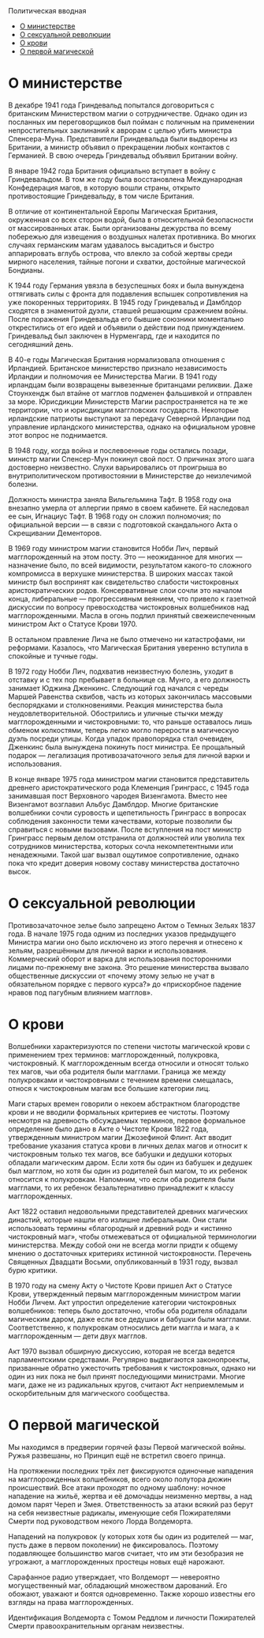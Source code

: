 <meta http-equiv="content-type" content="text/html; charset=utf-8">
<link rel="stylesheet" type="text/css" href="documentup.css">
<link rel="stylesheet" type="text/css" href="https://fonts.googleapis.com/css?family=Source+Code+Pro:400,700|Alegreya:400italic,700italic,400,700">

<div id="container">
<div id="nav">
<div id="header">
Политическая вводная
</div>
<div class="section" id="sections">
<ul class="section-nav">
<li class="h2"><a href="#о-министерстве">О министерстве</a></li>
<li class="h2"><a href="#о-сексуальной-революции">О сексуальной революции</a></li>
<li class="h2"><a href="#о-крови">О крови</a></li>
<li class="h2"><a href="#о-первой-магической">О первой магической</a></li>
</ul>
</div>
</div>

<div id="content">

# О министерстве

В декабре 1941 года Гриндевальд попытался договориться с британским Министерством магии о сотрудничестве. Однако один из посланных им переговорщиков был пойман с поличным на применении непростительных заклинаний к аврорам с целью убить министра Спенсера-Муна. Представители Гриндевальда были выдворены из Британии, а министр объявил о прекращении любых контактов с Германией. В свою очередь Гриндевальд объявил Британии войну.

В январе 1942 года Британия официально вступает в войну с Гриндевальдом. В том же году была восстановлена Международная Конфедерация магов, в которую вошли страны, открыто противостоящие Гриндевальду, в том числе Британия.

В отличие от континентальной Европы Магическая Британия, окруженная со всех сторон водой, была в относительной безопасности от массированных атак. Были организованы дежурства по всему побережью для извещения о воздушных налетах противника. Во многих случаях германским магам удавалось высадиться и быстро аппарировать вглубь острова, что влекло за собой жертвы среди мирного населения, тайные погони и схватки, достойные магической Бондианы.

К 1944 году Германия увязла в безуспешных боях и была вынуждена оттягивать силы с фронта для подавления вспышек сопротивления на уже покоренных территориях. В 1945 году Гриндевальд и Дамблдор сходятся в знаменитой дуэли, ставшей решающим сражением войны. После поражения Гриндевальда его бывшие союзники моментально открестились от его идей и объявили о действии под принуждением. Гриндевальд был заключен в Нурменгард, где и находится по сегодняшний день.

В 40-е годы Магическая Британия нормализовала отношения с Ирландией. Британское министерство признало независимость Ирландии и полномочия ее Министерства Магии. В 1941 году ирландцам были возвращены вывезенные британцами реликвии. Даже Стоунхендж был втайне от магглов подменен фальшивкой и отправлен за море. Юрисдикции Министерств Магии распространяется на те же территории, что и юрисдикции маггловских государств. Некоторые ирландские патриоты выступают за передачу Северной Ирландии под управление ирландского министерства, однако на официальном уровне этот вопрос не поднимается.

В 1948 году, когда война и послевоенные годы остались позади, министр магии Спенсер-Мун покинул свой пост. О причинах этого шага достоверно неизвестно. Слухи варьировались от проигрыша во внутриполитическом противостоянии в Министерстве до неизлечимой болезни.

Должность министра заняла Вильгельмина Тафт. В 1958 году она внезапно умерла от аллергии прямо в своем кабинете. Ей наследовал ее сын, Игнациус Тафт. В 1968 году он сложил полномочия; по официальной версии — в связи с подготовкой скандального Акта о Скрещивании Дементоров.

В 1969 году министром магии становится Нобби Лич, первый магглорожденный на этом посту. Это — неожиданное для многих — назначение было, по всей видимости, результатом какого-то сложного компромисса в верхушке министерства. В широких массах такой министр был воспринят как свидетельство слабости чистокровных аристократических родов. Консервативные слои сочли это началом конца, либеральные — прогрессивным веянием, что привело к газетной дискуссии по вопросу превосходства чистокровных волшебников над магглорожденными. Масла в огонь подлил принятый свежеиспеченным министром Акт о Статусе Крови 1970.

В остальном правление Лича не было отмечено ни катастрофами, ни реформами. Казалось, что Магическая Британия уверенно вступила в спокойные и тучные годы.

В 1972 году Нобби Лич, подхватив неизвестную болезнь, уходит в отставку и с тех пор пребывает в больнице св. Мунго, а его должность занимает Юджина Дженкинс. Следующий год начался с череды Маршей Равенства сквибов, часть из которых закончилась массовыми беспорядками и столкновениями. Реакция министерства была неудовлетворительной. Обострились и уличные стычки между магглорожденными и чистокровными: то, что раньше оставалось лишь обменом колкостями, теперь легко могло перерости в магическую дуэль посреди улицы. Когда упадок правопорядка стал очевиден, Дженкинс была вынуждена покинуть пост министра. Ее прощальный подарок — легализация противозачаточного зелья для личной варки и использования.

В конце январе 1975 года министром магии становится представитель древнего аристократического рода Клеменция Гринграсс, с 1945 года занимавшая пост Верховного чародея Визенгамота. Вместо нее Визенгамот возглавил Альбус Дамблдор. Многие британские волшебники сочли суровость и щепетильность Гринграсс в вопросах соблюдения законности теми качествами, которые позволили бы справиться с новыми вызовами. После вступления на пост министр Гринграсс первым делом отстранила от должностей или уволила тех сотрудников министерства, которых сочла некомпетентными или ненадежными. Такой шаг вызвал ощутимое сопротивление, однако пока что кредит доверия новому составу министерства достаточно высок.

# О сексуальной революции

Противозачаточное зелье было запрещено Актом о Темных Зельях 1837 года. В начале 1975 года одним из последних указов предыдущего Министра магии оно было исключено из этого перечня и отнесено к зельям, разрешённым для личной варки и использования. Коммерческий оборот и варка для использования посторонними лицами по-прежнему вне закона. Это решение министерства вызвало общественные дискуссии от «почему этому зелью не учат в обязательном порядке с первого курса?» до «прискорбное падение нравов под пагубным влиянием магглов».

# О крови

Волшебники характеризуются по степени чистоты магической крови с применением трех терминов: магглорожденный, полукровка, чистокровный. К магглорожденным всегда относили и относят только тех магов, чьи оба родителя были магглами. Граница же между полукровками и чистокровными с течением времени смещалась, относя к чистокровным магам все большие категории лиц.

Маги старых времен говорили о некоем абстрактном благородстве крови и не вводили формальных критериев ее чистоты. Поэтому несмотря на древность обсуждаемых терминов, первое формальное определение было дано в Акте о Чистоте Крови 1822 года, утвержденным министром магии Джозефиной Флинт. Акт вводит требование указания статуса крови в личных делах магов и относит к чистокровным только тех магов, все бабушки и дедушки которых обладали магическим даром. Если хотя бы один из бабушек и дедушек был магглом, но хотя бы один из родителей был магом, то их ребенок относится к полукровкам. Напомним, что если оба родителя были магглами, то их ребенок безальтернативно принадлежит к классу магглорожденных.

Акт 1822 оставил недовольными представителей древних магических династий, которые нашли его излишне либеральным. Они стали использовать термины «благородный и древний род» и «истинно чистокровный маг», чтобы отмежеваться от официальной терминологии министерства. Между собой они не всегда могли придти к общему мнению о достаточных критериях истинной чистокровности. Перечень Священных Двадцати Восьми, опубликованный в 1931 году, вызвал бурю критики.

В 1970 году на смену Акту о Чистоте Крови пришел Акт о Статусе Крови, утвержденный первым магглорожденным министром магии Нобби Личем. Акт упростил определение категории чистокровных волшебников: теперь было достаточно, чтобы оба родителя обладали магическим даром, даже если все дедушки и бабушки были магглами. Соответственно, к полукровкам относились дети маггла и мага, а к магглорожденным — дети двух магглов.

Акт 1970 вызвал обширную дискуссию, которая не всегда ведется парламентскими средствами. Регулярно выдвигаются законопроекты, призванные обратно ужесточить требования к чистокровных, однако ни один из них пока не был принят последующими министрами. Многие маги, даже не из радикальных кругов, считают Акт неприемлемым и оскорбительным для магического сообщества.


# О первой магической

Мы находимся в предверии горячей фазы Первой магической войны. Ружья развешаны, но Принцип ещё не встретил своего принца.

На протяжении последних трёх лет фиксируются одиночные нападения на магглорожденных волшебников, всего около полутора дюжин происшествий. Все атаки проходят по одному шаблону: ночное нападение на жильё, жертва и её домочадцы неизменно мертвы, а над домом парят Череп и Змея. Ответственность за атаки всякий раз берут на себя неизвестные радикалы, именующие себя Пожирателями Смерти под руководством некого Лорда Волдеморта.

Нападений на полукровок (у которых хотя бы один из родителей — маг, пусть даже в первом поколении) не фиксировалось. Поэтому подавляющее большинство магов считает, что им эти безобразия не угрожают, а магглорожденных простецы новых ещё нарожают.

Сарафанное радио утверждает, что Волдеморт — невероятно могущественный маг, обладающий множеством дарований. Его обожают, уважают и боятся одновременно. Также хорошо известны его взгляды на права магглорожденных.

Идентификация Волдеморта с Томом Реддлом и личности Пожирателей Смерти правоохранительным органам неизвестны.

</div>
